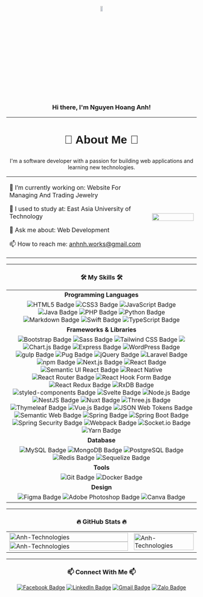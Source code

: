 <!--# Hi there, I'm Nguyen Hoang Anh! 👋 ![Vietnam](https://img.shields.io/badge/-Vietnam-DA251D?style=flat&logo=vietnam&logoColor=white)-->
<!------------------------------------------------------------------------------------------->
<div align="center">
    <p>
       <img src="https://upload.wikimedia.org/wikipedia/commons/thumb/2/21/Flag_of_Vietnam.svg/1200px-Flag_of_Vietnam.svg.png" align="center" width="10%" height="6%"> 
    </p>
</div>

<!------------------------------------------------------------------------------------------->
<div>
   <h3 align="center">Hi there, I'm Nguyen Hoang Anh!</h3> 
</div>
<hr>

<!------------------------------------------------------------------------------------------->
<!--## 🚀 About Me 🚀-->
<h3 align="center" style="font-family: Arial, sans-serif; font-size: 30px;">🚀 About Me 🚀</h3>
<table style="width:100%;" align="center">
    <p align="center">I'm a software developer with a passion for building web applications and learning new technologies.</p>
    <tr>
        <td width="75%" height="10%">
            <p>🔭 I’m currently working on: Website For Managing And Trading Jewelry</p>
            <p>🌱 I used to study at: East Asia University of Technology</p>
            <p>💬 Ask me about: Web Development</p>
            <p>📫 How to reach me: <a href="mailto:anhnh.works@gmail.com">anhnh.works@gmail.com</a></p>
        </td>
        <td width="25%">
            <img width="100%" src="https://media3.giphy.com/media/v1.Y2lkPTc5MGI3NjExMTR1cWg1NWExdXp0am50N2U1a2VwNzdta2puaTJvdnMxcHBlaWE2cSZlcD12MV9pbnRlcm5hbF9naWZfYnlfaWQmY3Q9Zw/qgQUggAC3Pfv687qPC/giphy.webp">
        </td>
    </tr>
</table>
<hr>

<!------------------------------------------------------------------------------------------->
<!--## 🛠️ My Skills 🛠️-->
<h3 align="center">🛠️ My Skills 🛠️</h3>
    <table style="width:100%;" align="center">
        <tbody>
            <!-- Programming Languages -->
            <tr>
     		    <td align="center"><b>Programming Languages</b></td>
     	    </tr>
            <tr>
                <td align="center">
                    <img src="https://img.shields.io/badge/HTML5-E34F26?logo=html5&logoColor=fff&style=for-the-badge" alt="HTML5 Badge">
                    <img src="https://img.shields.io/badge/CSS3-1572B6?logo=css3&logoColor=fff&style=for-the-badge" alt="CSS3 Badge">
                    <img src="https://img.shields.io/badge/JavaScript-F7DF1E?logo=javascript&logoColor=000&style=for-the-badge" alt="JavaScript Badge">
                    <img src="https://img.shields.io/badge/java-%23ED8B00.svg?logo=java&logoColor=white&style=for-the-badge" alt="Java Badge">
                    <img src="https://img.shields.io/badge/PHP-777BB4?logo=php&logoColor=fff&style=for-the-badge" alt="PHP Badge">
                    <img src="https://img.shields.io/badge/python-3670A0?logo=python&logoColor=ffdd54&style=for-the-badge" alt="Python Badge">
                    <img src="https://img.shields.io/badge/Markdown-000?logo=markdown&logoColor=fff&style=for-the-badge" alt="Markdown Badge">
                    <img src="https://img.shields.io/badge/Swift-F05138?logo=swift&logoColor=fff&style=for-the-badge" alt="Swift Badge">
                    <img src="https://img.shields.io/badge/TypeScript-3178C6?logo=typescript&logoColor=fff&style=for-the-badge" alt="TypeScript Badge">
                </td>
            </tr>
            <tr>
     		    <td align="center"><b>Frameworks & Libraries</b></td>
     	    </tr>
            <tr>
                <td align="center">
                    <img src="https://img.shields.io/badge/Bootstrap-7952B3?logo=bootstrap&logoColor=fff&style=for-the-badge" alt="Bootstrap Badge">
                    <img src="https://img.shields.io/badge/Sass-C69?logo=sass&logoColor=fff&style=for-the-badge" alt="Sass Badge">
                    <img src="https://img.shields.io/badge/Tailwind%20CSS-06B6D4?logo=tailwindcss&logoColor=fff&style=for-the-badge" alt="Tailwind CSS Badge">
                    <img src="https://img.shields.io/badge/angular-%23DD0031.svg?logo=angular&logoColor=white&style=for-the-badge">
                    <img src="https://img.shields.io/badge/Chart.js-FF6384?logo=chartdotjs&logoColor=fff&style=for-the-badge" alt="Chart.js Badge">
                    <img src="https://img.shields.io/badge/Express-000?logo=express&logoColor=fff&style=for-the-badge" alt="Express Badge">
                    <img src="https://img.shields.io/badge/WordPress-21759B?logo=wordpress&logoColor=fff&style=for-the-badge" alt="WordPress Badge">
                    <img src="https://img.shields.io/badge/gulp-CF4647?logo=gulp&logoColor=fff&style=for-the-badge" alt="gulp Badge">
                    <img src="https://img.shields.io/badge/Pug-FFF?logo=pug&logoColor=A86454&style=for-the-badge" alt="Pug Badge">
                    <img src="https://img.shields.io/badge/jQuery-0769AD?logo=jquery&logoColor=fff&style=for-the-badge" alt="jQuery Badge">
                    <img src="https://img.shields.io/badge/Laravel-FF2D20?logo=laravel&logoColor=fff&style=for-the-badge" alt="Laravel Badge">
                    <img src="https://img.shields.io/badge/npm-CB3837?logo=npm&logoColor=fff&style=for-the-badge" alt="npm Badge">
                    <img src="https://img.shields.io/badge/Next.js-000?logo=nextdotjs&logoColor=fff&style=for-the-badge" alt="Next.js Badge">
                    <img src="https://img.shields.io/badge/react-%2320232a.svg?logo=react&logoColor=%2361DAFB&style=for-the-badge" alt="React Badge">
                    <img src="https://img.shields.io/badge/Semantic%20UI%20React-35BDB2?logo=semanticuireact&logoColor=fff&style=for-the-badge" alt="Semantic UI React Badge">
                    <img src="https://img.shields.io/badge/react_native-%2320232a.svg?logo=react&logoColor=%2361DAFB&style=for-the-badge" alt="React Native">
                    <img src="https://img.shields.io/badge/React%20Router-CA4245?logo=reactrouter&logoColor=fff&style=for-the-badge" alt="React Router Badge">
                    <img src="https://img.shields.io/badge/React%20Hook%20Form-EC5990?logo=reacthookform&logoColor=fff&style=for-the-badge" alt="React Hook Form Badge">
                    <img src="https://img.shields.io/badge/redux-%23593d88.svg?logo=redux&logoColor=white&style=for-the-badge" alt="React Redux Badge">
                    <img src="https://img.shields.io/badge/rxjs-%23B7178C.svg?logo=reactivex&logoColor=white&style=for-the-badge" alt="RxDB Badge">
                    <img src="https://img.shields.io/badge/styled--components-DB7093?logo=styledcomponents&logoColor=fff&style=for-the-badge" alt="styled-components Badge">
                    <img src="https://img.shields.io/badge/Svelte-FF3E00?logo=svelte&logoColor=fff&style=for-the-badge" alt="Svelte Badge">
                    <img src="https://img.shields.io/badge/Node.js-5FA04E?logo=nodedotjs&logoColor=fff&style=for-the-badge" alt="Node.js Badge">
                    <img src="https://img.shields.io/badge/NestJS-E0234E?logo=nestjs&logoColor=fff&style=for-the-badge" alt="NestJS Badge">
                    <img src="https://img.shields.io/badge/Nuxt-black?logo=nuxt.js&logoColor=white&style=for-the-badge" alt="Nuxt Badge">
                    <img src="https://img.shields.io/badge/Three.js-000?logo=threedotjs&logoColor=fff&style=for-the-badge" alt="Three.js Badge">
                    <img src="https://img.shields.io/badge/Thymeleaf-%23005C0F.svg?logo=Thymeleaf&logoColor=white&style=for-the-badge" alt="Thymeleaf Badge">
                    <img src="https://img.shields.io/badge/vuejs-%2335495e.svg?logo=vuedotjs&logoColor=%234FC08D&style=for-the-badge" alt="Vue.js Badge">
                    <img src="https://img.shields.io/badge/JSON%20Web%20Tokens-000?logo=jsonwebtokens&logoColor=fff&style=for-the-badge" alt="JSON Web Tokens Badge">
                    <img src="https://img.shields.io/badge/Semantic%20Web-005A9C?logo=semanticweb&logoColor=fff&style=for-the-badge" alt="Semantic Web Badge">
                    <img src="https://img.shields.io/badge/Spring-6DB33F?logo=spring&logoColor=fff&style=for-the-badge" alt="Spring Badge">
                    <img src="https://img.shields.io/badge/Spring%20Boot-6DB33F?logo=springboot&logoColor=fff&style=for-the-badge" alt="Spring Boot Badge">
                    <img src="https://img.shields.io/badge/Spring%20Security-6DB33F?logo=springsecurity&logoColor=fff&style=for-the-badge" alt="Spring Security Badge">
                    <img src="https://img.shields.io/badge/Webpack-8DD6F9?logo=webpack&logoColor=000&style=for-the-badge" alt="Webpack Badge">
                    <img src="https://img.shields.io/badge/Socket.io-010101?logo=socketdotio&logoColor=fff&style=for-the-badge" alt="Socket.io Badge">
                    <img src="https://img.shields.io/badge/Yarn-2C8EBB?logo=yarn&logoColor=fff&style=for-the-badge" alt="Yarn Badge">
                </td>
            </tr>
            <tr>
     		    <td align="center"><b>Database</b></td>
     	    </tr>
            <tr>
                <td align="center">
                    <img src="https://img.shields.io/badge/MySQL-4479A1?logo=mysql&logoColor=fff&style=for-the-badge" alt="MySQL Badge">
                    <img src="https://img.shields.io/badge/MongoDB-47A248?logo=mongodb&logoColor=fff&style=for-the-badge" alt="MongoDB Badge">
                    <img src="https://img.shields.io/badge/PostgreSQL-4169E1?logo=postgresql&logoColor=fff&style=for-the-badge" alt="PostgreSQL Badge">
                    <img src="https://img.shields.io/badge/redis-%23DD0031.svg?logo=redis&logoColor=white&style=for-the-badge" alt="Redis Badge">
                    <img src="https://img.shields.io/badge/Sequelize-52B0E7?logo=sequelize&logoColor=fff&style=for-the-badge" alt="Sequelize Badge">
                </td>
            </tr>
            <tr>
     		    <td align="center"><b>Tools</b></td>
     	    </tr>
            <tr>
                <td align="center">
                    <img src="https://img.shields.io/badge/Git-F05032?logo=git&logoColor=fff&style=for-the-badge" alt="Git Badge">
                    <img src="https://img.shields.io/badge/Docker-2496ED?logo=docker&logoColor=fff&style=for-the-badge" alt="Docker Badge">
                </td>
            </tr>
            <tr>
     		    <td align="center"><b>Design</b></td>
     	    </tr>
            <tr>
                <td align="center">
                    <img src="https://img.shields.io/badge/Figma-F24E1E?logo=figma&logoColor=fff&style=for-the-badge" alt="Figma Badge">
                    <img src="https://img.shields.io/badge/Adobe%20Photoshop-31A8FF?logo=adobephotoshop&logoColor=fff&style=for-the-badge" alt="Adobe Photoshop Badge">
                    <img src="https://img.shields.io/badge/Canva-00C4CC?logo=canva&logoColor=fff&style=for-the-badge" alt="Canva Badge">
                </td>
            </tr>
        </tbody>
    </table>
<hr>

<!------------------------------------------------------------------------------------------->
<!--## 🔥 GitHub Stats 🔥-->
<h3 align="center">🔥 GitHub Stats 🔥</h3>
<table style="width:100%;">
          <tr>
              <td>
                  <image align="center" width="100%" src="https://github-readme-stats.vercel.app/api/top-langs/?username=AnhTechnologies&layout=compact&theme=tokyonight"alt="Anh-Technologies"></image>
                  <image align="center" width="100%" src="https://github-readme-stats.vercel.app/api?username=AnhTechnologies&show_icons=true&theme=tokyonight" alt="Anh-Technologies"></image>
              </td>
              <td>
                  <image src="https://cdn.dribbble.com/users/1059583/screenshots/4171367/coding-freak.gif" alt="Anh-Technologies" width="100%"></image>
              </td>
          </tr>
</table>
<hr>

<!------------------------------------------------------------------------------------------->
<!--## 📫 Connect With Me 📫-->
<h3 align="center">📫 Connect With Me 📫</h3>
<div align="center">
    <a href="https://www.facebook.com/anhtech21" alt=""><img src="https://img.shields.io/badge/Facebook-0866FF?logo=facebook&logoColor=fff&style=for-the-badge" alt="Facebook Badge"></a>
    <a href="https://www.linkedin.com/in/AnhTechnologies"><img src="https://img.shields.io/badge/LinkedIn-0A66C2?logo=linkedin&logoColor=fff&style=for-the-badge" alt="LinkedIn Badge"></a>
    <a href="mailto:anhnh.works.com"><img src="https://img.shields.io/badge/Gmail-EA4335?logo=gmail&logoColor=fff&style=for-the-badge" alt="Gmail Badge"></a> 
    <a href="https://zalo.me/84779363295"><img src="https://img.shields.io/badge/Zalo-0068FF?logo=zalo&logoColor=fff&style=for-the-badge" alt="Zalo Badge"></a>
</div>

